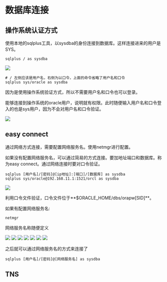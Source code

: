 # 数据库连接

## 操作系统认证方式

使用本地的sqlplus工具，以sysdba的身份连接到数据库。这样连接进来的用户是SYS。

```shell
sqlplus / as sysdba
```
![](./assets/2022-12-01-11-54-29.png)

```shell
# / 左侧应该是用户名，右侧为以口令，上面的命令省略了用户名和口令
sqlplus sys/oracle as sysdba
```

因为是使用操作系统验证方式，所以不需要用户名和口令也可以登录。

能够连接到操作系统的oracle用户，说明就有权限。此时随便输入用户名和口令登入的也是sys用户，因为不会对用户名和口令验证。

![](./assets/2022-12-01-12-00-40.png)

## easy connect

通过网络方式连接，需要配置网络服务名。使用netmgr进行配置。

如果没有配置网络服务名，可以通过简易的方式连接。要加地址端口和数据库。称为easy connect。通过网络连接时要对口令验证。

```shell
sqlplus [用户名]/[密码]@[ip地址]:[端口]/[数据库] as sysdba
sqlplus sys/oracle@192.168.11.1:1521/orcl as sysdba
```

![](./assets/2023-04-19-15-58-22.png)

利用口令文件验证，口令文件位于**$ORACLE_HOME/dbs/orapw[SID]**。

如果有配置网络服务名:
```shell
netmgr
```

网络服务名称随便定义

![](./assets/2022-12-01-12-10-02.png)
![](./assets/2022-12-01-12-11-35.png)
![](./assets/2022-12-01-12-12-11.png)
![](./assets/2022-12-01-12-12-47.png)
![](./assets/2022-12-01-12-13-40.png)
![](./assets/2022-12-01-12-15-01.png)
![](./assets/2022-12-01-12-15-58.png)

之后就可以通过网络服务名的方式来连接了
```shell
sqlplus [用户名]/[密码]@[网络服务名] as sysdba
```

## TNS
